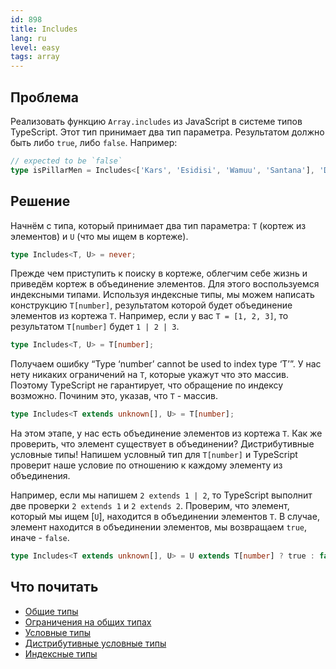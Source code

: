 ```yaml
---
id: 898
title: Includes
lang: ru
level: easy
tags: array
---
```


## Проблема

Реализовать функцию `Array.includes` из JavaScript в системе типов TypeScript.
Этот тип принимает два тип параметра.
Результатом должно быть либо `true`, либо `false`.
Например:

```typescript
// expected to be `false`
type isPillarMen = Includes<['Kars', 'Esidisi', 'Wamuu', 'Santana'], 'Dio'>
```

## Решение

Начнём с типа, который принимает два тип параметра: `T` (кортеж из элементов) и `U` (что мы ищем в кортеже).

```typescript
type Includes<T, U> = never;
```

Прежде чем приступить к поиску в кортеже, облегчим себе жизнь и приведём кортеж в объединение элементов.
Для этого воспользуемся индексными типами.
Используя индексные типы, мы можем написать конструкцию `T[number]`, результатом которой будет объединение элементов из кортежа `T`.
Например, если у вас `T = [1, 2, 3]`, то результатом `T[number]` будет `1 | 2 | 3`.

```typescript
type Includes<T, U> = T[number];
```

Получаем ошибку “Type ‘number’ cannot be used to index type ‘T’”.
У нас нету никаких ограничений на `T`, которые укажут что это массив.
Поэтому TypeScript не гарантирует, что обращение по индексу возможно.
Починим это, указав, что `T` - массив.

```typescript
type Includes<T extends unknown[], U> = T[number];
```

На этом этапе, у нас есть объединение элементов из кортежа `T`.
Как же проверить, что элемент существует в объединении?
Дистрибутивные условные типы!
Напишем условный тип для `T[number]` и TypeScript проверит наше условие по отношению к каждому элементу из объединения.

Например, если мы напишем `2 extends 1 | 2`, то TypeScript выполнит две проверки `2 extends 1` и `2 extends 2`.
Проверим, что элемент, который мы ищем [`U`], находится в объединении элементов `T`.
В случае, элемент находится в объединении элементов, мы возвращаем `true`, иначе - `false`.

```typescript
type Includes<T extends unknown[], U> = U extends T[number] ? true : false;
```

## Что почитать

- [Общие типы](https://www.typescriptlang.org/docs/handbook/generics.html)
- [Ограничения на общих типах](https://www.typescriptlang.org/docs/handbook/generics.html#generic-constraints)
- [Условные типы](https://www.typescriptlang.org/docs/handbook/2/conditional-types.html)
- [Дистрибутивные условные типы](https://www.typescriptlang.org/docs/handbook/2/conditional-types.html#distributive-conditional-types)
- [Индексные типы](https://www.typescriptlang.org/docs/handbook/advanced-types.html#index-types)
